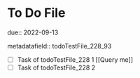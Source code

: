 # To Do File

due:: 2022-09-13

metadatafield:: todoTestFile_228\_93

- [ ] Task of todoTestFile_228 1 [[Query me]]
- [ ] Task of todoTestFile_228 2

